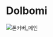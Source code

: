# Dolbomi

![폰커버_메인](https://user-images.githubusercontent.com/55440637/159391376-746e9d92-c209-4c28-b3de-9fd70670d218.png)
